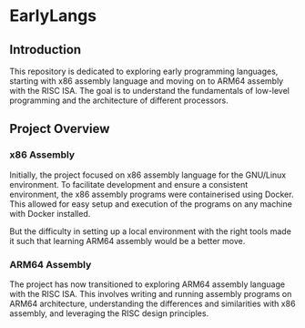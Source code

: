 # EarlyLangs

## Introduction

This repository is dedicated to exploring early programming languages, starting with x86 assembly language and moving on to ARM64 assembly with the RISC ISA. The goal is to understand the fundamentals of low-level programming and the architecture of different processors.

## Project Overview

### x86 Assembly

Initially, the project focused on x86 assembly language for the GNU/Linux environment. To facilitate development and ensure a consistent environment, the x86 assembly programs were containerised using Docker. This allowed for easy setup and execution of the programs on any machine with Docker installed. 

But the difficulty in setting up a local environment with the right tools made it such that learning ARM64 assembly would be a better move.

### ARM64 Assembly

The project has now transitioned to exploring ARM64 assembly language with the RISC ISA. This involves writing and running assembly programs on ARM64 architecture, understanding the differences and similarities with x86 assembly, and leveraging the RISC design principles.